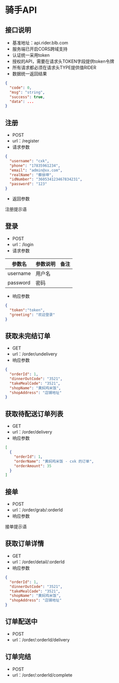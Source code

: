 # 骑手API

## 接口说明

- 基准地址：api.rider.blb.com
- 服务端已开启CORS跨域支持
- 认证统一采用token
- 授权的API，需要在请求头TOKEN字段提供token令牌
- 所有请求都必须在请求头TYPE提供值RIDER
- 数据统一返回结果

```json
{
  "code": 0,
  "msg": "string",
  "success": true,
  "data": ...
}
```

## 注册

- POST
- url：/register
- 请求参数

```json
{
  "username": "cxk",
  "phone": "17835961234",
  "email": "admin@xx.com",
  "realName": "蔡徐坤",
  "idNumber": "360534123467834231",
  "password": "123"
}
```

- 返回参数

注册提示语

## 登录

- POST
- url：/login
- 请求参数

参数名     | 参数说明   | 备注
------- | ------ | -----
username | 用户名 | 
password | 密码 | 

- 响应参数

```json
{
  "token":"token",
  "greeting": "欢迎登录"
}
```

## 获取未完结订单

- GET
- url：/order/undelivery
- 响应参数

```json
{
  "orderId": 1,
  "dinnerOutCode": "3521",
  "takeMealCode": "3521",
  "shopName": "黄焖鸡米饭",
  "shopAddress": "店铺地址"
}
```

## 获取待配送订单列表

- GET
- url：/order/delivery
- 响应参数

```json
[
  {
    "orderId": 1,
    "orderName": "黄焖鸡米饭 - cxk 的订单",
    "orderAmount": 35
  }
]
```

## 接单

- POST
- url：/order/grab/:orderId
- 响应参数

接单提示语

## 获取订单详情

- GET
- url：/order/detail/:orderId
- 响应参数

```json
{
  "orderId": 1,
  "dinnerOutCode": "3521",
  "takeMealCode": "3521",
  "shopName": "黄焖鸡米饭",
  "shopAddress": "店铺地址"
}
```

## 订单配送中

- POST
- url：/order/:orderId/delivery

## 订单完结

- POST
- url：/order/:orderId/complete